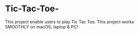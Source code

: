 # Tic-Tac-Toe-
This project enable users to play Tic Tac Toe. This project works SMOOTHLY on macOS, laptop & PC!
